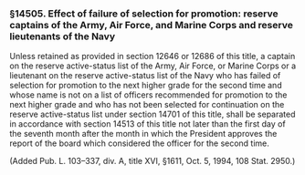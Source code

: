 ### §14505. Effect of failure of selection for promotion: reserve captains of the Army, Air Force, and Marine Corps and reserve lieutenants of the Navy ###

Unless retained as provided in section 12646 or 12686 of this title, a captain on the reserve active-status list of the Army, Air Force, or Marine Corps or a lieutenant on the reserve active-status list of the Navy who has failed of selection for promotion to the next higher grade for the second time and whose name is not on a list of officers recommended for promotion to the next higher grade and who has not been selected for continuation on the reserve active-status list under section 14701 of this title, shall be separated in accordance with section 14513 of this title not later than the first day of the seventh month after the month in which the President approves the report of the board which considered the officer for the second time.

(Added Pub. L. 103–337, div. A, title XVI, §1611, Oct. 5, 1994, 108 Stat. 2950.)